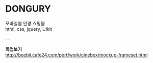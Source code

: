 # DONGURY
모바일웹 안경 쇼핑몰   
html, css, jquery, UIkit

--

**목업보기**   
<http://beebii.cafe24.com/port/work/cinebox/mockup-frameset.html>
